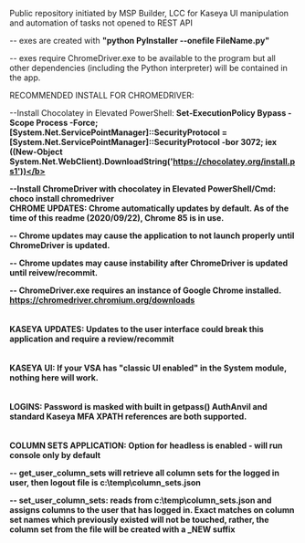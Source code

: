 Public repository initiated by MSP Builder, LCC for Kaseya UI manipulation and automation of tasks not opened to REST API

-- exes are created with <b>"python PyInstaller --onefile FileName.py"</b>

-- exes require ChromeDriver.exe to be available to the program but all other dependencies (including the Python interpreter) will be contained in the app.

RECOMMENDED INSTALL FOR CHROMEDRIVER:

--Install Chocolatey in Elevated PowerShell:
<b>Set-ExecutionPolicy Bypass -Scope Process -Force; [System.Net.ServicePointManager]::SecurityProtocol = [System.Net.ServicePointManager]::SecurityProtocol -bor 3072; iex ((New-Object System.Net.WebClient).DownloadString('https://chocolatey.org/install.ps1'))</b>

--Install ChromeDriver with chocolatey in Elevated PowerShell/Cmd:
<b>choco install chromedriver</b>
<br>
CHROME UPDATES: Chrome automatically updates by default. As of the time of this readme (2020/09/22), Chrome 85 is in use. 

-- Chrome updates may cause the application to not launch properly until ChromeDriver is updated. 

-- Chrome updates may cause instability after ChromeDriver is updated until reivew/recommit.

-- ChromeDriver.exe requires an instance of Google Chrome installed. https://chromedriver.chromium.org/downloads
<br><br><br>
KASEYA UPDATES: Updates to the user interface could break this application and require a review/recommit
<br><br><br>
KASEYA UI: If your VSA has "classic UI enabled" in the System module, nothing here will work.
<br><br><br>
LOGINS: Password is masked with built in getpass() AuthAnvil and standard Kaseya MFA XPATH references are both supported.
<br><br><br>
COLUMN SETS APPLICATION: Option for headless is enabled - will run console only by default 

-- get_user_column_sets will retrieve all column sets for the logged in user, then logout file is c:\temp\column_sets.json

-- set_user_column_sets: <b>reads from c:\temp\column_sets.json</b> and assigns columns to the user that has logged in. Exact matches on column set names which previously existed will not be touched, rather, the column set from the file will be created with a _NEW suffix

